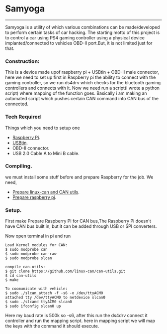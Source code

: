 # Samyoga
---
Samyoga is a utility of which various combinations can be made/developed to perform certain tasks of car hacking. The starting motto of this project is to control a car using PS4 gaming controller using a physical device implanted/connected to vehicles OBD-II port.But, it is not limited just for that.

### Construction:

This is a device made upof raspberry pi + USBtin + OBD-II male connector, here we need to set up first in Raspberry pi the ability to connect with the gaming controller, so we run ds4drv which checks for the bluetooth gaming controllers and connects with it. Now we need run a script(I wrote a python script) where mapping of the function goes. Basically i am making an automated script which pushes certain CAN command into CAN bus of the connected.

### Tech Required
Things which you need to setup one

* [Raspberry Pi]().
* [USBtin](https://www.fischl.de/usbtin/).
* OBD-II connector.
* USB 2.0 Cable A to Mini B cable.

### Compiling.

we must install some stuff before and prepare Raspberry for the job. We need, 

* [Prepare linux-can and CAN utils](https://www.fischl.de/usbtin/linux_can_socketcan/).
* [Prepare raspberry pi](http://elinux.org/RPi_CANBus).

### Setup.

First make Prepare Raspberry PI for CAN bus,The Raspberry Pi doesn't have CAN bus built in, but it can be added through USB or SPI converters.

Now open terminal in pi and run
```
Load Kernel modules for CAN:
$ sudo modprobe can
$ sudo modprobe can-raw
$ sudo modprobe slcan

compile can-utils:
$ git clone https://github.com/linux-can/can-utils.git
$ cd can-utils
$ make

To coomunicate with vehicle:
$ sudo ./slcan_attach -f -s6 -o /dev/ttyACM0
attached tty /dev/ttyACM0 to netdevice slcan0
$ sudo ./slcand ttyACM0 slcan0
$ sudo ifconfig slcan0 up
```
Here my baud rate is 500k so -s6, after this run the ds4drv connect it controller and run the mapping script. here in mapping script we will map the keys with the command it should execute. 

